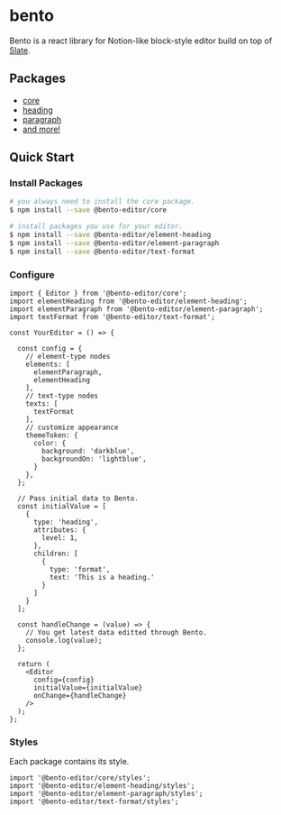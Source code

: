# bento

Bento is a react library for Notion-like block-style editor build on top of [Slate](https://github.com/ianstormtaylor/slate).

## Packages
- [core](./packages/core)
- [heading](./packages/heading)
- [paragraph](./packages/paragraph)
- [and more!](./packages)

## Quick Start

### Install Packages
```sh
# you always need to install the core package.
$ npm install --save @bento-editor/core

# install packages you use for your editor.
$ npm install --save @bento-editor/element-heading
$ npm install --save @bento-editor/element-paragraph
$ npm install --save @bento-editor/text-format
```

### Configure

```tsx
import { Editor } from '@bento-editor/core';
import elementHeading from '@bento-editor/element-heading';
import elementParagraph from '@bento-editor/element-paragraph';
import textFormat from '@bento-editor/text-format';

const YourEditor = () => {

  const config = {
    // element-type nodes
    elements: [
      elementParagraph,
      elementHeading
    ],
    // text-type nodes
    texts: [
      textFormat
    ],
    // customize appearance
    themeToken: {
      color: {
        background: 'darkblue',
        backgroundOn: 'lightblue',
      }
    },
  };

  // Pass initial data to Bento.
  const initialValue = [
    {
      type: 'heading',
      attributes: {
        level: 1,
      },
      children: [
        {
          type: 'format',
          text: 'This is a heading.'
        }
      ]
    }
  ];

  const handleChange = (value) => {
    // You get latest data editted through Bento.
    console.log(value);
  };

  return (
    <Editor
      config={config}
      initialValue={initialValue}
      onChange={handleChange}
    />
  );
};
```

### Styles

Each package contains its style.

```
import '@bento-editor/core/styles';
import '@bento-editor/element-heading/styles';
import '@bento-editor/element-paragraph/styles';
import '@bento-editor/text-format/styles';
```
